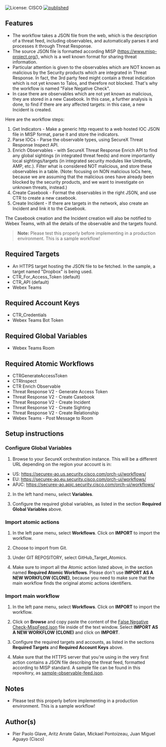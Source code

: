 ![License: CISCO](https://img.shields.io/badge/License-CISCO-blue.svg)
[![published](https://static.production.devnetcloud.com/codeexchange/assets/images/devnet-published.svg)](https://developer.cisco.com/codeexchange/github/repo/<REPO-HERE>)


## Features
* The workflow takes a JSON file from the web, which is the description of a threat feed, including observables, and automatically parses it and processes it through Threat Response.
* The source JSON file is formatted according MISP (https://www.misp-project.org/), which is a well known format for sharing threat information.
* Particular attention is given to the observables which are NOT known as malicious by the Security products which are integrated in Threat Response. In fact, the 3rd party feed might contain a threat indication which is not yet known to Talos, and therefore not blocked. That's why the workflow is named "False Negative Check".
* In case there are observables which are not yet known as malicious, they are stored in a new Casebook. In this case, a further analysis is done, to find if there are any affected targets: in this case, a new Incident is created.

Here are the workflow steps:

1. Get Indicators - Make a generic http request to a web hosted IOC JSON file in MISP format, parse it and store the indicators.
2. Parse IOCs - Parse the observable types, using SecureX Threat Response Inspect API.
3. Enrich Observables - with SecureX Threat Response Enrich API to find any global sightings (in integrated threat feeds) and more importantly local sightings/targets (in integrated security modules like Umbrella, AMP, etc.). Filter what is considered NOT malicious, and store these observables in a table. (Note: focusing on NON malicious IoCs here, because we are assuming that the malicious ones have already been blocked by the security products, and we want to investigate on unknown threats, instead.)
4. Create Casebook - Format the observables in the right JSON, and use CTR to create a new casebook.
5. Create Incident - If there are targets in the network, also create an Incident and link it to the Casebook.

The Casebook creation and the Incident creation will also be notified to Webex Teams, with all the details of the observable and the targets found.

> **Note:** Please test this properly before implementing in a production environment. This is a sample workflow!

## Required Targets
- An HTTPS target hosting the JSON file to be fetched. In the sample, a target named "Dropbox" is being used.
- CTR_For_Access_Token (default)
- CTR_API (default)
- Webex Teams

## Required Account Keys
- CTR_Credentials
- Webex Teams Bot Token

## Required Global Variables
- Webex Teams Room

## Required Atomic Workflows
- CTRGenerateAccessToken
- CTRInspect
- CTR Enrich Observable
- Threat Response V2 - Generate Access Token
- Threat Response V2 - Create Casebook
- Threat Response V2 - Create Incident
- Threat Response V2 - Create Sighting
- Threat Response V2 - Create Relationship
- Webex Teams - Post Message to Room

## Setup instructions

### Configure Global Variables

1. Browse to your SecureX orchestration instance. This will be a different URL depending on the region your account is in: 

* US: https://securex-ao.us.security.cisco.com/orch-ui/workflows/
* EU: https://securex-ao.eu.security.cisco.com/orch-ui/workflows/
* APJC: https://securex-ao.apjc.security.cisco.com/orch-ui/workflows/

2. In the left hand menu, select **Variables**.

3. Configure the required global variables, as listed in the section **Required Global Variables** above.

### Import atomic actions

1. In the left pane menu, select **Workflows**. Click on **IMPORT** to import the workflow.

2. Choose to import from Git.

3. Under GIT REPOSITORY, select GitHub_Target_Atomics.

4. Make sure to import all the Atomic action listed above, in the section named **Required Atomic Workflows**. Please don't use **IMPORT AS A NEW WORKFLOW (CLONE)**, because you need to make sure that the main workflow finds the original atomic actions identifiers.

### Import main workflow

1. In the left pane menu, select **Workflows**. Click on **IMPORT** to import the workflow.

2. Click on **Browse** and copy paste the content of the [False Negative Check-MispFeed.json](False%20Negative%20Check%20-%20MISP%20Feed.json) file inside of the text window.  Select **IMPORT AS A NEW WORKFLOW (CLONE)** and click on **IMPORT**.

3. Configure the required targets and accounts, as listed in the sections **Required Targets** and **Required Account Keys** above.

4. Make sure that the HTTPS server that you're using in the very first action contains a JSON file describing the threat feed, formatted according to MISP standard. A sample file can be found in this repository, as [sample-observable-feed.json](sample-observable-feed.json).

## Notes

* Please test this properly before implementing in a production environment. This is a sample workflow!

## Author(s)

* Pier Paolo Glave, Aritz Arrate Galan, Mickael Pontoizeau, Juan Miguel Aguayo
 (Cisco)
